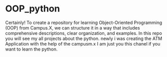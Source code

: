 # OOP_python
Certainly! To create a repository for learning Object-Oriented Programming (OOP) from Campus.X, we can structure it in a way that includes comprehensive descriptions, clear organization, and examples. In this repo you will see 
my all projects about the python. 
newly i was creating the ATM Application with the help of the campusm.x
I am just you this chanel if you want to learn the python.
